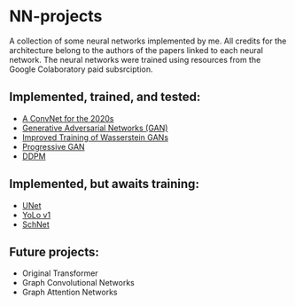 # NN-projects

A collection of some neural networks implemented by me. All credits for the architecture belong to the authors of the papers linked to each neural network. The neural networks were trained using resources from the Google Colaboratory paid subsrciption.

## Implemented, trained, and tested:
- [A ConvNet for the 2020s](https://github.com/Bustion11/NN-projects/tree/main/ConvNet)
- [Generative Adversarial Networks (GAN)](https://github.com/Bustion11/NN-projects/tree/main/GAN)
- [Improved Training of Wasserstein GANs](https://github.com/Bustion11/NN-projects/tree/main/ITWGAN)
- [Progressive GAN]()
- [DDPM]()
## Implemented, but awaits training:
- [UNet]()
- [YoLo v1]()
- [SchNet]()
## Future projects:
- Original Transformer
- Graph Convolutional Networks
- Graph Attention Networks
